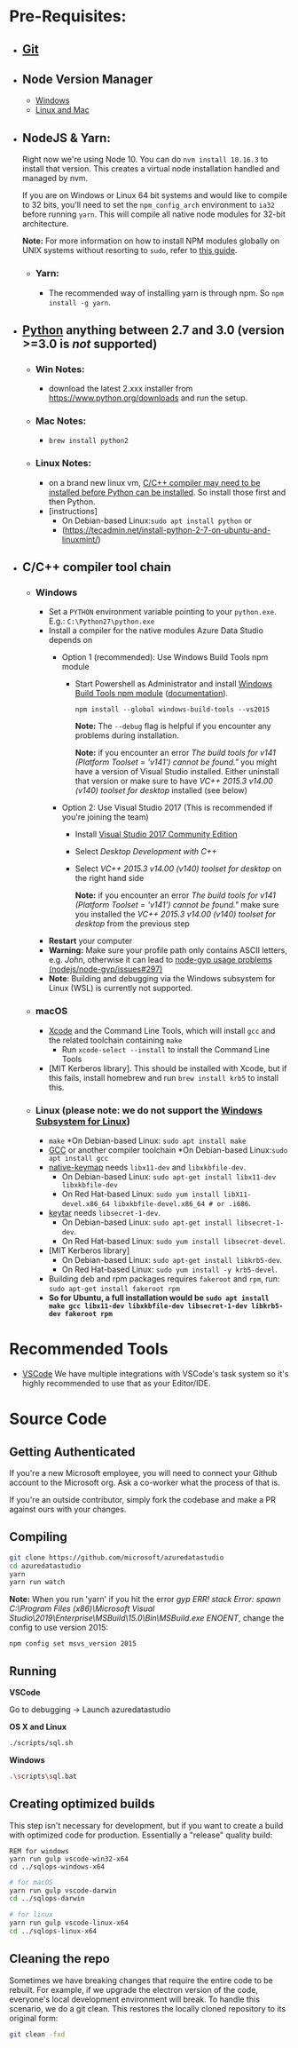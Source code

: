 # Pre-Requisites:
- ## [Git](https://git-scm.com)
- ## Node Version Manager
  - [Windows](https://github.com/coreybutler/nvm-windows)
  - [Linux and Mac](https://github.com/nvm-sh/nvm)
- ## NodeJS & Yarn:

  Right now we're using Node 10. You can do `nvm install 10.16.3` to install that version. This creates a virtual node installation handled and managed by nvm.


  If you are on Windows or Linux 64 bit systems and would like to compile to 32 bits, you'll need to set the `npm_config_arch` environment to `ia32` before running `yarn`. This will compile all native node modules for 32-bit architecture.

  **Note:** For more information on how to install NPM modules globally on UNIX systems without resorting to `sudo`, refer to [this guide](http://www.johnpapa.net/how-to-use-npm-global-without-sudo-on-osx/).
  - ### Yarn: 
     -  The recommended way of installing yarn is through npm. So `npm install -g yarn`.
- ## [Python](https://www.python.org/downloads/) anything between 2.7 and 3.0 (version >=3.0 is __*not*__ supported) 
  - ### Win Notes:
     - download the latest 2.xxx installer from https://www.python.org/downloads and run the setup.
  - ### Mac Notes:
     - `brew install python2`
  - ### Linux Notes:
      - on a brand new linux vm, [C/C++ compiler may need to be installed before Python can be installed](#linux-please-note-we-do-not-support-the-windows-subsystem-for-linux). So install those first and then Python.
      - [instructions]
          - On Debian-based Linux:`sudo apt install python`
          or
          - (https://tecadmin.net/install-python-2-7-on-ubuntu-and-linuxmint/)
- ## C/C++ compiler tool chain
  - ### **Windows**
    - Set a `PYTHON` environment variable pointing to your `python.exe`. E.g.: `C:\Python27\python.exe`
	- Install a compiler for the native modules Azure Data Studio depends on
		- Option 1 (recommended): Use Windows Build Tools npm module
			- Start Powershell as Administrator and install [Windows Build Tools npm module](https://github.com/felixrieseberg/windows-build-tools) ([documentation](https://github.com/felixrieseberg/windows-build-tools#visual-studio-2017-vs-visual-studio-2015)).
				```
				npm install --global windows-build-tools --vs2015
				```
				**Note:** The `--debug` flag is helpful if you encounter any problems during installation.

				**Note:** if you encounter an error *The build tools for v141 (Platform Toolset = 'v141') cannot be found."* you might have a version of Visual Studio installed. Either uninstall that version or make sure to have *VC++ 2015.3 v14.00 (v140) toolset for desktop* installed (see below)

		- Option 2: Use Visual Studio 2017 (This is recommended if you're joining the team)
			- Install [Visual Studio 2017 Community Edition](https://visualstudio.microsoft.com/downloads/)
			- Select *Desktop Development with C++*
			- Select *VC++ 2015.3 v14.00 (v140) toolset for desktop* on the right hand side

				**Note:** if you encounter an error *The build tools for v141 (Platform Toolset = 'v141') cannot be found."* make sure you installed the *VC++ 2015.3 v14.00 (v140) toolset for desktop* from the previous step
	- **Restart** your computer
    - **Warning:** Make sure your profile path only contains ASCII letters, e.g. *John*, otherwise it can lead to [node-gyp usage problems (nodejs/node-gyp/issues#297)](https://github.com/nodejs/node-gyp/issues/297)
    - **Note**: Building and debugging via the Windows subsystem for Linux (WSL) is currently not supported.
  - ### **macOS**
    - [Xcode](https://developer.apple.com/xcode/downloads/) and the Command Line Tools, which will install `gcc` and the related toolchain containing `make`
      - Run `xcode-select --install` to install the Command Line Tools
    - [MIT Kerberos library]. This should be installed with Xcode, but if this fails, install homebrew and run `brew install krb5` to install this.
  - ### **Linux (please note: we do not support the [Windows Subsystem for Linux](https://docs.microsoft.com/en-us/windows/wsl/about))**
    * `make` 
       *On Debian-based Linux: `sudo apt install make`
    * [GCC](https://gcc.gnu.org) or another compiler toolchain
       *On Debian-based Linux:`sudo apt install gcc`
    * [native-keymap](https://www.npmjs.com/package/native-keymap) needs `libx11-dev` and `libxkbfile-dev`.
      * On Debian-based Linux: `sudo apt-get install libx11-dev libxkbfile-dev`
      * On Red Hat-based Linux: `sudo yum install libX11-devel.x86_64 libxkbfile-devel.x86_64 # or .i686`.
    * [keytar](https://www.npmjs.com/package/keytar) needs `libsecret-1-dev`.
      * On Debian-based Linux: `sudo apt-get install libsecret-1-dev`.
      * On Red Hat-based Linux: `sudo yum install libsecret-devel`.
    * [MIT Kerberos library]
      * On Debian-based Linux: `sudo apt-get install libkrb5-dev`.
      * On Red Hat-based Linux: `sudo yum install -y krb5-devel`.
    * Building deb and rpm packages requires `fakeroot` and `rpm`, run: `sudo apt-get install fakeroot rpm`
    * **So for Ubuntu, a full installation would be `sudo apt install make gcc libx11-dev libxkbfile-dev libsecret-1-dev libkrb5-dev fakeroot rpm`**

# Recommended Tools

- [VSCode](https://code.visualstudio.com/) We have multiple integrations with VSCode's task system so it's highly recommended to use that as your Editor/IDE.




# Source Code

## Getting Authenticated

If you're a new Microsoft employee, you will need to connect your Github account to the Microsoft org. Ask a co-worker what the process of that is.

If you're an outside contributor, simply fork the codebase and make a PR against ours with your changes.

## Compiling

```bash
git clone https://github.com/microsoft/azuredatastudio
cd azuredatastudio
yarn
yarn run watch
```
**Note:** When you run 'yarn' if you hit the error *gyp ERR! stack Error: spawn C:\Program Files (x86)\Microsoft Visual Studio\2019\Enterprise\MSBuild\15.0\Bin\MSBuild.exe ENOENT*, change the config to use version 2015:
```
npm config set msvs_version 2015
```

## Running

**VSCode**

Go to debugging -> Launch azuredatastudio

**OS X and Linux**

```bash
./scripts/sql.sh
```

**Windows**

```bash
.\scripts\sql.bat
```

## Creating optimized builds

This step isn't necessary for development, but if you want to create a build with optimized code for production. Essentially a "release" quality build:

```batch
REM for windows
yarn run gulp vscode-win32-x64
cd ../sqlops-windows-x64
```

```bash
# for macOS
yarn run gulp vscode-darwin
cd ../sqlops-darwin

# for linux
yarn run gulp vscode-linux-x64
cd ../sqlops-linux-x64
```

## Cleaning the repo

Sometimes we have breaking changes that require the entire code to be rebuilt. For example, if we upgrade the electron version of the code, everyone's local development environment will break. To handle this scenario, we do a git clean. This restores the locally cloned repository to its original form:

```bash
git clean -fxd
```


